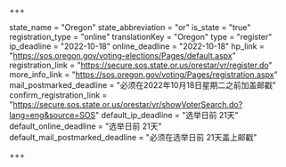 +++

state_name = "Oregon"
state_abbreviation = "or"
is_state = "true"
registration_type = "online"
translationKey = "Oregon"
type = "register"
ip_deadline = "2022-10-18"
online_deadline = "2022-10-18"
hp_link = "https://sos.oregon.gov/voting-elections/Pages/default.aspx"
registration_link = "https://secure.sos.state.or.us/orestar/vr/register.do"
more_info_link = "https://sos.oregon.gov/voting/Pages/registration.aspx"
mail_postmarked_deadline = "必须在2022年10月18日星期二之前加盖邮戳"
confirm_registration_link = "https://secure.sos.state.or.us/orestar/vr/showVoterSearch.do?lang=eng&source=SOS"
default_ip_deadline = "选举日前 21天"
default_online_deadline = "选举日前 21天"
default_mail_postmarked_deadline = "必须在选举日前 21天盖上邮戳"

+++